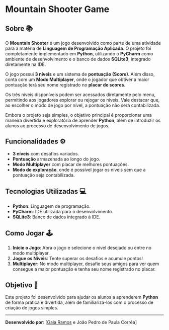 # Mountain Shooter Game

## Sobre 📚

O **Mountain Shooter** é um jogo desenvolvido como parte de uma atividade para a matéria de **Linguagem de Programação Aplicada**. O projeto foi completamente implementado em **Python**, utilizando o **PyCharm** como ambiente de desenvolvimento e o banco de dados **SQLite3**, integrado diretamente na IDE.

O jogo possui **3 níveis** e um sistema de **pontuação (Score)**. Além disso, conta com um **Modo Multiplayer**, onde o jogador que obtiver a maior pontuação terá seu nome registrado no **placar de scores**.

Os três níveis disponíveis podem ser acessados diretamente pelo menu, permitindo aos jogadores explorar ou rejogar os níveis. Vale destacar que, ao escolher o modo de jogo por nível, a pontuação não será contabilizada.

Embora o projeto seja simples, o objetivo principal é proporcionar uma maneira divertida e exploratória de aprender **Python**, além de introduzir os alunos ao processo de desenvolvimento de jogos.

## Funcionalidades ⚙️

- **3 níveis** com desafios variados.
- **Pontuação** armazenada ao longo do jogo.
- **Modo Multiplayer** com placar de melhores pontuações.
- **Modo de exploração**, onde é possível jogar os níveis sem que a pontuação seja contabilizada.

## Tecnologias Utilizadas 💻

- **Python**: Linguagem de programação.
- **PyCharm**: IDE utilizada para o desenvolvimento.
- **SQLite3**: Banco de dados integrado à IDE.

## Como Jogar 🕹️

1. **Inicie o Jogo**: Abra o jogo e selecione o nível desejado ou entre no modo multiplayer.
2. **Jogue os Níveis**: Tente superar os desafios e acumule pontos!
3. **Multiplayer**: No modo multiplayer, desafie seus amigos para ver quem consegue a maior pontuação e tenha seu nome registrado no placar.

## Objetivo 🎯

Este projeto foi desenvolvido para ajudar os alunos a aprenderem **Python** de forma prática e divertida, além de familiarizá-los com o processo de criação de jogos simples.

---

**Desenvolvido por**: [[Gaia Ramos](https://github.com/gaiaramos) e João Pedro de Paula Corrêa]
